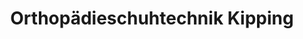 ---
title: "Orthopädieschuhtechnik Kipping"
url: /siegen/orthopaedieschuhtechnik-kipping/
shop: Schuhe
---